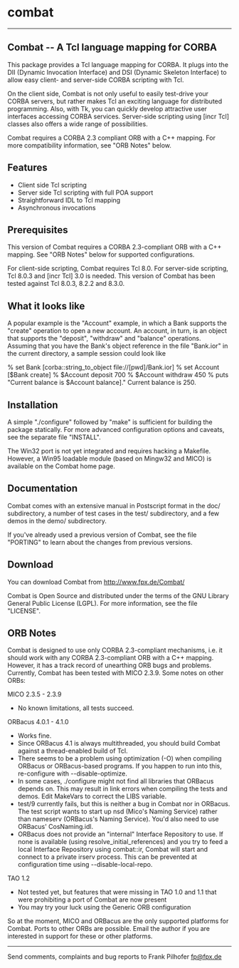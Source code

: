 # combat


----------------------------------------------------------------------
Combat -- A Tcl language mapping for CORBA
----------------------------------------------------------------------

This package provides a Tcl language mapping for CORBA. It plugs into
the DII (Dynamic Invocation Interface) and DSI (Dynamic Skeleton
Interface) to allow easy client- and server-side CORBA scripting with
Tcl.

On the client side, Combat is not only useful to easily test-drive
your CORBA servers, but rather makes Tcl an exciting language for
distributed programming. Also, with Tk, you can quickly develop
attractive user interfaces accessing CORBA services. Server-side
scripting using [incr Tcl] classes also offers a wide range of
possibilities.

Combat requires a CORBA 2.3 compliant ORB with a C++ mapping. For more
compatibility information, see "ORB Notes" below.


Features
--------

- Client side Tcl scripting
- Server side Tcl scripting with full POA support
- Straightforward IDL to Tcl mapping
- Asynchronous invocations


Prerequisites
-------------

This version of Combat requires a CORBA 2.3-compliant ORB with a C++
mapping. See "ORB Notes" below for supported configurations.

For client-side scripting, Combat requires Tcl 8.0. For server-side
scripting, Tcl 8.0.3 and [incr Tcl] 3.0 is needed. This version of
Combat has been tested against Tcl 8.0.3, 8.2.2 and 8.3.0.


What it looks like
------------------

A popular example is the "Account" example, in which a Bank supports
the "create" operation to open a new account. An account, in turn, is
an object that supports the "deposit", "withdraw" and "balance"
operations. Assuming that you have the Bank's object reference in the
file "Bank.ior" in the current directory, a sample session could look
like

% set Bank [corba::string_to_object file://[pwd]/Bank.ior]
% set Account [$Bank create]
% $Account deposit 700
% $Account withdraw 450
% puts "Current balance is $Account balance]."
Current balance is 250.


Installation
------------

A simple "./configure" followed by "make" is sufficient for building
the package statically. For more advanced configuration options and
caveats, see the separate file "INSTALL".

The Win32 port is not yet integrated and requires hacking a Makefile.
However, a Win95 loadable module (based on Mingw32 and MICO) is available
on the Combat home page.


Documentation
-------------

Combat comes with an extensive manual in Postscript format in the
doc/ subdirectory, a number of test cases in the test/ subdirectory,
and a few demos in the demo/ subdirectory.

If you've already used a previous version of Combat, see the file
"PORTING" to learn about the changes from previous versions.


Download
--------

You can download Combat from
  http://www.fpx.de/Combat/


Combat is Open Source and distributed under the terms of the GNU Library
General Public License (LGPL). For more information, see the file "LICENSE".


ORB Notes
---------

Combat is designed to use only CORBA 2.3-compliant mechanisms, i.e. it
should work with any CORBA 2.3-compliant ORB with a C++ mapping. However,
it has a track record of unearthing ORB bugs and problems. Currently,
Combat has been tested with MICO 2.3.9. Some notes on other ORBs:

MICO 2.3.5 - 2.3.9
  - No known limitations, all tests succeed.


ORBacus 4.0.1 - 4.1.0
  - Works fine.
  - Since ORBacus 4.1 is always multithreaded, you should build Combat
    against a thread-enabled build of Tcl.
  - There seems to be a problem using optimization (-O) when compiling
    ORBacus or ORBacus-based programs. If you happen to run into this,
    re-configure with --disable-optimize.
  - In some cases, ./configure might not find all libraries that ORBacus
    depends on. This may result in link errors when compiling the tests
    and demos. Edit MakeVars to correct the LIBS variable.
  - test/9 currently fails, but this is neither a bug in Combat nor in
    ORBacus. The test script wants to start up nsd (Mico's Naming Service)
    rather than nameserv (ORBacus's Naming Service). You'd also need to
    use ORBacus' CosNaming.idl.
  - ORBacus does not provide an "internal" Interface Repository to use.
    If none is available (using resolve_initial_references) and you try
    to feed a local Interface Repository using combat::ir, Combat will
    start and connect to a private irserv process. This can be prevented
    at configuration time using --disable-local-repo.


TAO 1.2
  - Not tested yet, but features that were missing in TAO 1.0 and 1.1
    that were prohibiting a port of Combat are now present
  - You may try your luck using the Generic ORB configuration


So at the moment, MICO and ORBacus are the only supported platforms for
Combat. Ports to other ORBs are possible. Email the author if you are
interested in support for these or other platforms.


----------------------------------------------------------------------
Send comments, complaints and bug reports to            Frank Pilhofer
                                                             fp@fpx.de
